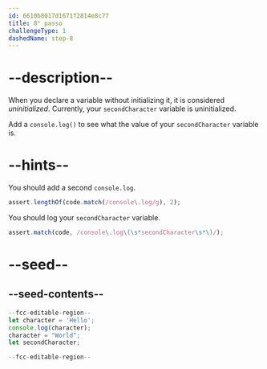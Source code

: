 ```yaml
---
id: 6610b8017d1671f2814e8c77
title: 8° passo
challengeType: 1
dashedName: step-8
---
```


# --description--

When you declare a variable without initializing it, it is considered <dfn>uninitialized</dfn>. Currently, your `secondCharacter` variable is uninitialized.

Add a `console.log()` to see what the value of your `secondCharacter` variable is.

# --hints--

You should add a second `console.log`.

```js
assert.lengthOf(code.match(/console\.log/g), 2);
```

You should log your `secondCharacter` variable.

```js
assert.match(code, /console\.log\(\s*secondCharacter\s*\)/);
```

# --seed--

## --seed-contents--

```js
--fcc-editable-region--
let character = 'Hello';
console.log(character);
character = "World";
let secondCharacter;

--fcc-editable-region--
```
